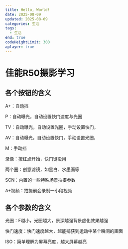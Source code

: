 ```yaml
---
title: Hello, World!
date: 2025-08-09
updated: 2025-08-09
categories: 生活
tags:
  - 生活
end: true
codeHeightLimit: 300
aplayer: true
---
```


# 佳能R50摄影学习

## 各个按钮的含义

A+：自动挡

P：自动曝光，自动设置快门速度与光圈

TV：自动曝光，自动设置光圈，手动设置快门，

AV：自动曝光，自动设置快门，手动设置光圈，

M：手动挡

录像：按红点开始，快门键没用

两个圈：创意滤镜，如黑白、水墨画等

SCN：内置的一些特殊场景拍摄参数

A+视频：拍摄前会录制一小段视频



## 各个参数的含义

光圈：F越小，光圈越大，景深越强背景虚化效果越强

快门速度：快门速度越大，越能捕获到运动中某个瞬间的画面

ISO：简单理解为屏幕亮度，越大屏幕越亮